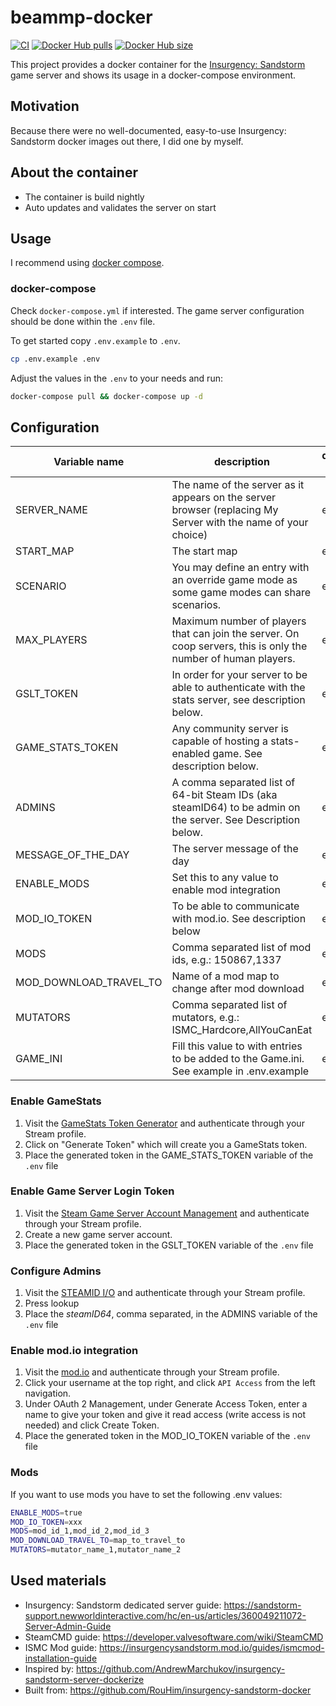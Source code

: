 # beammp-docker

[![CI](https://github.com/RouHim/insurgency-sandstorm-docker/actions/workflows/main.yml/badge.svg?branch=main)](https://github.com/RouHim/insurgency-sandstorm-docker/actions/workflows/main.yml)
[![Docker Hub pulls](https://img.shields.io/docker/pulls/rouhim/insurgency-sandstorm-server.svg)](https://hub.docker.com/r/rouhim/insurgency-sandstorm-server)
[![Docker Hub size](https://img.shields.io/docker/image-size/rouhim/insurgency-sandstorm-server)](https://hub.docker.com/r/rouhim/insurgency-sandstorm-server)

This project provides a docker container for the [Insurgency: Sandstorm](https://www.insurgency-sandstorm.com/)
game server and shows its usage in a docker-compose environment.

## Motivation

Because there were no well-documented, easy-to-use Insurgency: Sandstorm docker images out there, I did one by myself.

## About the container

* The container is build nightly
* Auto updates and validates the server on start

## Usage

I recommend using [docker compose](https://docs.docker.com/compose/).

### docker-compose

Check `docker-compose.yml` if interested. The game server configuration should be done within the `.env` file.

To get started copy `.env.example` to `.env`.

```bash
cp .env.example .env
```

Adjust the values in the `.env` to your needs and run:

```bash
docker-compose pull && docker-compose up -d
```

## Configuration

Variable name   | description                                                                                   | default value
--------------- |---------------------------------------------------------------------------------------------- | -------- 
SERVER_NAME     | The name of the server as it appears on the server browser (replacing My Server with the name of your choice) | empty
START_MAP     | The start map | empty
SCENARIO     | You may define an entry with an override game mode as some game modes can share scenarios. | empty
MAX_PLAYERS     | Maximum number of players that can join the server. On coop servers, this is only the number of human players. | empty
GSLT_TOKEN     | In order for your server to be able to authenticate with the stats server, see description below. | empty
GAME_STATS_TOKEN     | Any community server is capable of hosting a stats-enabled game. See description below. | empty
ADMINS     | A comma separated list of 64-bit Steam IDs (aka steamID64) to be admin on the server. See Description below. | empty
MESSAGE_OF_THE_DAY     | The server message of the day | empty
ENABLE_MODS     | Set this to any value to enable mod integration | empty
MOD_IO_TOKEN     | To be able to communicate with mod.io. See description below | empty
MODS     | Comma separated list of mod ids, e.g.: 150867,1337 | empty
MOD_DOWNLOAD_TRAVEL_TO     | Name of a mod map to change after mod download | empty
MUTATORS     | Comma separated list of mutators, e.g.: ISMC_Hardcore,AllYouCanEat | empty
GAME_INI     | Fill this value to with entries to be added to the Game.ini. See example in .env.example | empty

### Enable GameStats

1. Visit the [GameStats Token Generator](https://gamestats.sandstorm.game/) and authenticate through your Stream
   profile.
2. Click on "Generate Token" which will create you a GameStats token.
3. Place the generated token in the GAME_STATS_TOKEN variable of the `.env` file

### Enable Game Server Login Token

1. Visit the [Steam Game Server Account Management](https://steamcommunity.com/dev/managegameservers) and authenticate
   through your Stream profile.
2. Create a new game server account.
3. Place the generated token in the GSLT_TOKEN variable of the `.env` file

### Configure Admins

1. Visit the [STEAMID I/O](https://steamid.io/) and authenticate through your Stream profile.
2. Press lookup
3. Place the *steamID64*, comma separated, in the ADMINS variable of the `.env` file

### Enable mod.io integration

1. Visit the [mod.io](https://mod.io/) and authenticate through your Stream profile.
2. Click your username at the top right, and click `API Access` from the left navigation.
3. Under OAuth 2 Management, under Generate Access Token, enter a name to give your token and give it read access (write
   access is not needed) and click Create Token.
4. Place the generated token in the MOD_IO_TOKEN variable of the `.env` file

### Mods

If you want to use mods you have to set the following .env values:

```bash
ENABLE_MODS=true
MOD_IO_TOKEN=xxx
MODS=mod_id_1,mod_id_2,mod_id_3
MOD_DOWNLOAD_TRAVEL_TO=map_to_travel_to
MUTATORS=mutator_name_1,mutator_name_2
```

## Used materials

- Insurgency: Sandstorm dedicated server
  guide: https://sandstorm-support.newworldinteractive.com/hc/en-us/articles/360049211072-Server-Admin-Guide
- SteamCMD guide: https://developer.valvesoftware.com/wiki/SteamCMD
- ISMC Mod guide: https://insurgencysandstorm.mod.io/guides/ismcmod-installation-guide
- Inspired by: https://github.com/AndrewMarchukov/insurgency-sandstorm-server-dockerize
- Built from: https://github.com/RouHim/insurgency-sandstorm-docker
